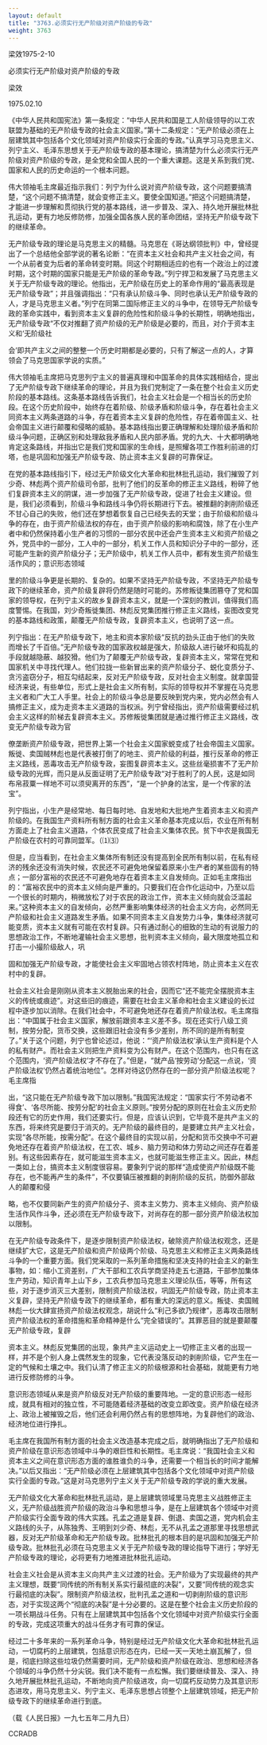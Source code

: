 ```yaml
---
layout: default
title: "3763.必须实行无产阶级对资产阶级的专政"
weight: 3763
---
```


梁效1975-2-10

必须实行无产阶级对资产阶级的专政

梁效

1975.02.10

《中华人民共和国宪法》第一条规定：“中华人民共和国是工人阶级领导的以工农联盟为基础的无产阶级专政的社会主义国家。”第十二条规定：“无产阶级必须在上层建筑其中包括各个文化领域对资产阶级实行全面的专政。”认真学习马克思主义、列宁主义、毛泽东思想关于无产阶级专政的基本理论，搞清楚为什么必须实行无产阶级对资产阶级的专政，是全党和全国人民的一个重大课题。这是关系到我们党、国家和人民的历史命运的一个根本问题。

伟大领袖毛主席最近指示我们：列宁为什么说对资产阶级专政，这个问题要搞清楚，“这个问题不搞清楚，就会变修正主义。要使全国知道。”把这个问题搞清楚，才能进一步理解和贯彻执行党的基本路线，进一步普及、深入、持久地开展批林批孔运动，更有力地反修防修，加强全国各族人民的革命团结，坚持无产阶级专政下的继续革命。

无产阶级专政的理论是马克思主义的精髓。马克思在《哥达纲领批判》中，曾经提出了一个总结他全部学说的著名论断：“在资本主义社会和共产主义社会之间，有一个从前者变为后者的革命转变时期。同这个时期相适应的也有一个政治上的过渡时期，这个时期的国家只能是无产阶级的革命专政。”列宁捍卫和发展了马克思主义关于无产阶级专政的理论。他指出，无产阶级在历史上的革命作用的“最高表现是无产阶级专政”；并且强调指出：“只有承认阶级斗争、同时也承认无产阶级专政的人，才是马克思主义者。”列宁在同第二国际修正主义的斗争中，在领导无产阶级专政的革命实践中，看到资本主义复辟的危险性和阶级斗争的长期性，明确地指出，无产阶级专政“不仅对推翻了资产阶级的无产阶级是必要的，而且，对介于资本主义和‘无阶级社

会’即共产主义之间的整整一个历史时期都是必要的，只有了解这一点的人，才算领会了马克思国家学说的实质。”

伟大领袖毛主席把马克思列宁主义的普遍真理和中国革命的具体实践相结合，提出了无产阶级专政下继续革命的理论，并且为我们党制定了一条在整个社会主义历史阶段的基本路线。这条基本路线告诉我们，社会主义社会是一个相当长的历史阶段。在这个历史阶段中，始终存在着阶级、阶级矛盾和阶级斗争，存在着社会主义同资本主义两条道路的斗争，存在着资本主义复辟的危险性，存在着帝国主义、社会帝国主义进行颠覆和侵略的威胁。基本路线指出要正确理解和处理阶级矛盾和阶级斗争问题，正确区别和处理敌我矛盾和人民内部矛盾。党的九大、十大都明确地肯定这条路线，并指出它是我们党和国家的生命线，是照耀各项工作胜利前进的灯塔，也是巩固和加强无产阶级专政、防止资本主义复辟的可靠保证。

在党的基本路线指引下，经过无产阶级文化大革命和批林批孔运动，我们摧毁了刘少奇、林彪两个资产阶级司令部，批判了他们的反革命的修正主义路线，粉碎了他们复辟资本主义的阴谋，进一步加强了无产阶级专政，促进了社会主义建设。但是，我们必须看到，阶级斗争和路线斗争仍将长期进行下去。被推翻的剥削阶级还不甘心自己的失败，他们还在梦想着恢复自己已经失去的天堂；由于阶级和阶级斗争的存在，由于资产阶级法权的存在，由于资产阶级的影响和腐蚀，除了在小生产者中和仍然保持着小生产者的习惯的一部分农民中还会产生资本主义和资产阶级之外，党员中的一部分，工人中的一部分，机关工作人员和知识分子中的一部分，还可能产生新的资产阶级分子；无产阶级中，机关工作人员中，都有发生资产阶级生活作风的；意识形态领域

里的阶级斗争更是长期的、复杂的。如果不坚持无产阶级专政，不坚持无产阶级专政下的继续革命，资产阶级复辟将仍然是随时可能的。苏修叛徒集团篡夺了党和国家的领导权，在列宁主义的故乡复辟资本主义，就是一个深刻的教训，值得我们高度警惕。在我国，刘少奇叛徙集团、林彪反党集团推行修正主义路线，妄图改变党的基本路线和政策，颠覆无产阶级专政，复辟资本主义，也说明了这一点。

列宁指出：在无产阶级专政下，地主和资本家阶级“反抗的劲头正由于他们的失败而增长了千百倍。”无产阶级专政的国家政权越是强大，阶级敌人进行破坏和捣乱的手段就越隐蔽、越狡猾。他们为了颠覆无产阶级专政，复辟资本主义，常常在党和国家机关中寻找代理人。他们拉拢一些新冒出来的资产阶级分子、蜕化变质分子、贪污盗窃分子，相互勾结起来，反对无产阶级专政，反对社会主义制度。就拿国营经济来说，有些单位，形式上是社会主义所有制，实际的领导权并不掌握在马克思主义者和广大工人手里。社会上的阶级斗争总是要反映到党内来，党内必然会有人搞修正主义，成为走资本主义道路的当权派。列宁曾经指出，资产阶级需要经过机会主义这样的阶梯去复辟资本主义。苏修叛徙集团就是通过推行修正主义路线，改变无产阶级专政为官

僚垄断资产阶级专政，把世界上第一个社会主义国家蜕变成了社会帝国主义国家。叛徙、卖国贼林彪也是代表被打倒了的地主、资产阶级的利益，推行反革命的修正主义路线，恶毒攻击无产阶级专政，妄图复辟资本主义。这些丝毫损害不了无产阶级专政的光辉，而只是从反面证明了无产阶级专政“对于胜利了的人民，这是如同布帛菽粟一样地不可以须臾离开的东西”，“是一个护身的法宝，是一个传家的法宝”。

列宁指出，小生产是经常地、每日每时地、自发地和大批地产生着资本主义和资产阶级的。在我国生产资料所有制方面的社会主义革命基本完成以后，农业在所有制方面走上了社会主义道路，个体农民变成了社会主义集体农民。贫下中农是我国无产阶级在农村的可靠同盟军。（⑴⑶）

但是，应当看到，在社会主义集体所有制还没有提高到全民所有制以前，在私有经济的残余还没有消失时候，农民还不可避免地保留着原来小生产者的某些固有的特点；一部分富裕的农民还不可避免地存在着资本主义自发倾向。正如毛主席指出的：“富裕农民中的资本主义倾向是严重的。只要我们在合作化运动中，乃至以后一个很长的时期内，稍微放松了对于农民的政治工作，资本主义倾向就会泛滥起来。”这种资本主义的自发倾向，必然严重影响集体经济的社会主义方向，必然同无产阶级和社会主义道路发生矛盾。如果不同资本主义自发势力斗争，集体经济就可能变质，资本主义就有可能在农村复辟。只有通过耐心的细致的生动的有说服力的思想政治工作，不断地灌输社会主义思想，批判资本主义倾向，最大限度地孤立和打击一小撮阶级敌人，巩

固和加强无产阶级专政，才能使社会主义牢固地占领农村阵地，防止资本主义在农村中的复辟。

社会主义社会是刚刚从资本主义脱胎出来的社会，因而它“还不能完全摆脱资本主义的传统或痕迹”。对这些旧的痕迹，需要在社会主义革命和社会主义建设的长过程中逐步加以消除。在我们社会中，不可避免地还存在着资产阶级法权。毛主席指出：“中国属于社会主义国家，解放前跟资本主义差不多。现在还实行八级工资制，按劳分配，货币交换，这些跟旧社会没有多少差别，所不同的是所有制变了。”关于这个问题，列宁也曾论述过，他说：“‘资产阶级法权’承认生产资料是个人的私有财产。而社会主义则把生产资料变为公有财产。在这个范围内，也只有在这个范围内，‘资产阶级法权’才不存在了。”但是，“就产品‘按劳动’分配这一点说，‘资产阶级法权’仍然占着统治地位”。怎样对待这仍然存在的一部分资产阶级法权呢？毛主席指

出，“这只能在无产阶级专政下加以限制。”我国宪法规定：“国家实行‘不劳动者不得食’、‘各尽所能、按劳分配’的社会主义原则。”按劳分配的原则在社会主义历史阶段还有它的历史作用，我们还要实行。但是，应该认识到，它毕竟不是共产主义的东西，将来终究是要归于消灭的。无产阶级的最终目的，是要建立共产主义社会，实现“各尽所能，按需分配”。在这个最终目的实现以前，分配和货币交换中不可避免地还存在着资产阶级法权，在工农、城乡、脑力劳动和体力劳动之间还存在着差别。有这些因素存在，就可能滋生资本主义，也就可能滋生修正主义。因此，林彪一类如上台，搞资本主义制度很容易。要象列宁说的那样“造成使资产阶级既不能存在，也不能再产生的条件”，不仅要镇压被推翻的剥削阶级的反抗，防御外部敌人的颠覆和侵

略，也不仅要同新产生的资产阶级分子、资本主义势力、资本主义倾向、资产阶级生活作风作斗争，还必须在无产阶级专政下，对尚存在的那一部分资产阶级法权加以限制。

在无产阶级专政条件下，是逐步限制资产阶级法权，破除资产阶级法权观念，还是继续扩大它，这是无产阶级和资产阶级两个阶级、马克思主义和修正主义两条路线斗争的一个重要方面。我们党采取的一系列革命措施和坚决支持的社会主义的新生事物，如：缩小工资差别，广大干部和工农兵学商坚持走五七道路，干部参加集体生产劳动，知识青年上山下乡，工农兵参加马克思主义理论队伍，等等，所有这些，对于逐步消灭三大差别，限制资产阶级法权，巩固无产阶级专政，防止资本主义复辟，坚持无产阶级专政下的继续革命，都有重大的深远的意义。叛徒、卖国贼林彪一伙大肆宣扬资产阶级法权观念，胡说什么“利己多欲乃规律”，恶毒攻击限制资产阶级法权的革命措施和革命精神是什么“完全错误的”。其罪恶目的就是要颠覆无产阶级专政，复辟

资本主义。林彪反党集团的出现，象共产主义运动史上一切修正主义者的出现一样，并不是个别人身上偶然发生的现象，它代表没落反动的剥削阶级，它产生在一定的气候和土壤之中。我们认清了修正主义的阶级根源和社会基础，就能更有力地进行反修防修的斗争。

意识形态领域从来是资产阶级反对无产阶级的重要阵地。一定的意识形态一经形成，就具有相对的独立性，不可能随着经济基础的改变立即改变。资产阶级在经济上、政治上被摧毁之后，他们还会利用仍然占有的思想阵地，为复辟他们的政治、经济地位进行挣扎。

毛主席在我国所有制方面的社会主义改造基本完成之后，就明确指出了无产阶级和资产阶级在意识形态领域中斗争的艰巨性和长期性。毛主席说：“我国社会主义和资本主义之间在意识形态方面的谁胜谁负的斗争，还需要一个相当长的时间才能解决。”以后又指出：“无产阶级必须在上层建筑其中包括各个文化领域中对资产阶级实行全面的专政。”这是对马克思列宁主义关于无产阶级专政的学说的重大发展。

无产阶级文化大革命和批林批孔运动，是上层建筑领域里马克思主义战胜修正主义，无产阶级战胜资产阶级的政治斗争和思想斗争，是在上层建筑各个领域中对资产阶级实行全面专政的伟大实践。孔孟之道是复辟、倒退、卖国之道，党内机会主义路线的头子，从陈独秀、王明到刘少奇、林彪，无不从孔孟之道那里寻找思想武器，反对无产阶级革命和无产阶级专政。批林批孔的根本目的是巩固和加强无产阶级专政。批林批孔必须在马克思主义关于无产阶级专政的理论指导下进行；学好无产阶级专政的理论，必将更有力地推进批林批孔运动。

社会主义社会是从资本主义向共产主义过渡的社会。无产阶级为了实现最终的共产主义理想，既要“同传统的所有制关系实行最彻底的决裂”，又要“同传统的观念实行最彻底的决裂”。限制资产阶级法权，批判孔孟之道和一切剥削阶级的意识形态，对于实现这两个“彻底的决裂”是十分必要的。这是在整个社会主义历史阶段的一项长期战斗任务。只有在上层建筑其中包括各个文化领域中对资产阶级实行全面的专政，完成这项重大的战斗任务才有可靠的保证。

经过二十多年来的一系列革命斗争，特别是经过无产阶级文化大革命和批林批孔运动，一切腐朽的上层建筑，包括意识形态在内，已经一天一天地土崩瓦解了，但是，彻底扫除这些垃圾仍然需要时间，无产阶级和资产阶级在政治、思想和经济各个领域的斗争仍然十分尖锐。我们决不能有一点松懈。我们要继续普及、深入、持久地开展批林批孔运动，不断地向资产阶级进攻，向一切腐朽反动势力及其意识形态进攻，用马克思主义、列宁主义、毛泽东思想占领整个上层建筑领域，把无产阶级专政下的继续革命进行到底。

（载《人民日报》一九七五年二月九日）

CCRADB

